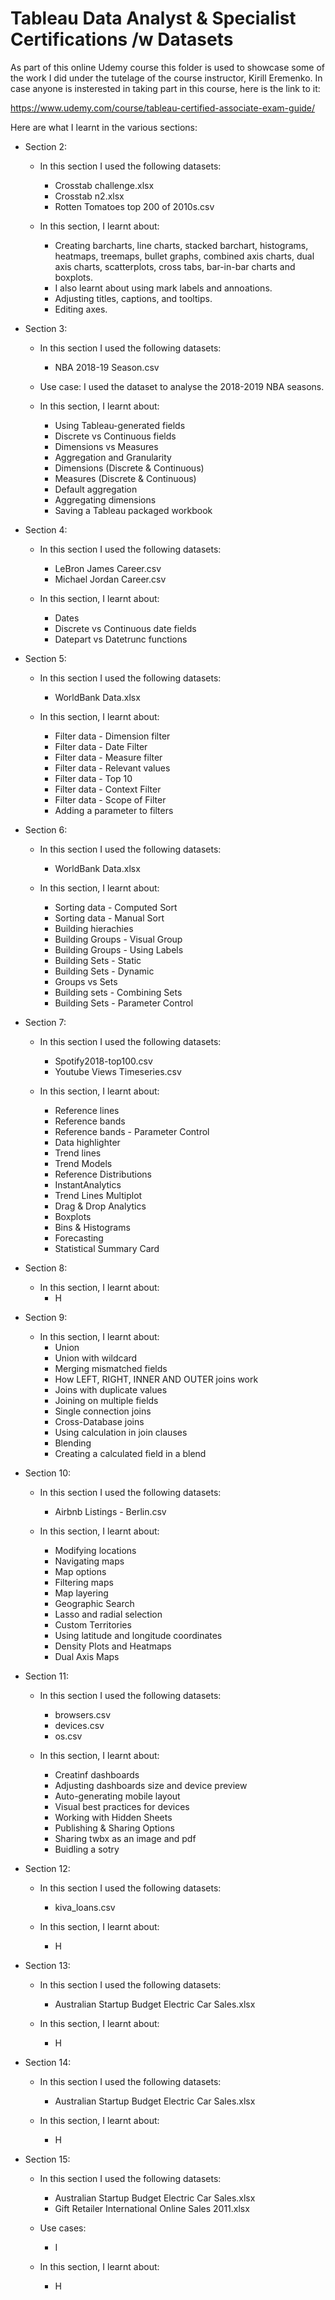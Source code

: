 # Tableau Data Analyst & Specialist Certifications /w Datasets

As part of this online Udemy course this folder is used to showcase some of the work I did under the tutelage of the course instructor, Kirill Eremenko. In case anyone is insterested in taking part in this course, here is the link to it:

https://www.udemy.com/course/tableau-certified-associate-exam-guide/

Here are what I learnt in the various sections:


- Section 2:
  - In this section I used the following datasets:
    - Crosstab challenge.xlsx
    - Crosstab n2.xlsx
    - Rotten Tomatoes top 200 of 2010s.csv
    
  - In this section, I learnt about:
    - Creating barcharts, line charts, stacked barchart, histograms, heatmaps, treemaps, bullet graphs, combined axis charts, dual axis charts, scatterplots, cross tabs, bar-in-bar charts and boxplots.
    - I also learnt about using mark labels and annoations.
    - Adjusting titles, captions, and tooltips.
    - Editing axes.


- Section 3:
  - In this section I used the following datasets:
    - NBA 2018-19 Season.csv

  - Use case: I used the dataset to analyse the 2018-2019 NBA seasons. 
    
  - In this section, I learnt about:
    - Using Tableau-generated fields
    - Discrete vs Continuous fields
    - Dimensions vs Measures
    - Aggregation and Granularity
    - Dimensions (Discrete & Continuous)
    - Measures (Discrete & Continuous)
    - Default aggregation
    - Aggregating dimensions
    - Saving a Tableau packaged workbook


- Section 4:
  - In this section I used the following datasets:
    - LeBron James Career.csv
    - Michael Jordan Career.csv
    
  - In this section, I learnt about:
    - Dates
    - Discrete vs Continuous date fields
    - Datepart vs Datetrunc functions
  


- Section 5:
  - In this section I used the following datasets:
    - WorldBank Data.xlsx
    
  - In this section, I learnt about:
    - Filter data - Dimension filter
    - Filter data - Date Filter
    - Filter data - Measure filter
    - Filter data - Relevant values
    - Filter data - Top 10
    - Filter data - Context Filter 
    - Filter data - Scope of Filter
    - Adding a parameter to filters


- Section 6:
  - In this section I used the following datasets:
    - WorldBank Data.xlsx
    
  - In this section, I learnt about:
    - Sorting data - Computed Sort
    - Sorting data - Manual Sort
    - Building hierachies
    - Building Groups - Visual Group
    - Building Groups - Using Labels
    - Building Sets - Static
    - Building Sets - Dynamic
    - Groups vs Sets
    - Building sets - Combining Sets
    - Building Sets - Parameter Control


- Section 7:
  - In this section I used the following datasets:
    - Spotify2018-top100.csv
    - Youtube Views Timeseries.csv
    
  - In this section, I learnt about:
    - Reference lines
    - Reference bands
    - Reference bands - Parameter Control
    - Data highlighter
    - Trend lines
    - Trend Models
    - Reference Distributions
    - InstantAnalytics
    - Trend Lines Multiplot
    - Drag & Drop Analytics
    - Boxplots
    - Bins & Histograms
    - Forecasting
    - Statistical Summary Card


- Section 8:
    
  - In this section, I learnt about:
    - H


- Section 9: 
  - In this section, I learnt about:
    - Union
    - Union with wildcard
    - Merging mismatched fields
    - How LEFT, RIGHT, INNER AND OUTER joins work
    - Joins with duplicate values
    - Joining on multiple fields
    - Single connection joins
    - Cross-Database joins
    - Using calculation in join clauses
    - Blending
    - Creating a calculated field in a blend


- Section 10:
  - In this section I used the following datasets:
    - Airbnb Listings - Berlin.csv
    
  - In this section, I learnt about:
    - Modifying locations
    - Navigating maps
    - Map options
    - Filtering maps
    - Map layering
    - Geographic Search
    - Lasso and radial selection
    - Custom Territories
    - Using latitude and longitude coordinates
    - Density Plots and Heatmaps
    - Dual Axis Maps


- Section 11:
  - In this section I used the following datasets:
    - browsers.csv
    - devices.csv
    - os.csv
    
  - In this section, I learnt about:
    - Creatinf dashboards
    - Adjusting dashboards size and device preview
    - Auto-generating mobile layout
    - Visual best practices for devices
    - Working with Hidden Sheets
    - Publishing & Sharing Options
    - Sharing twbx as an image and pdf
    - Buidling a sotry


- Section 12:
  - In this section I used the following datasets:
    - kiva_loans.csv
    
  - In this section, I learnt about:
    - H


- Section 13:
  - In this section I used the following datasets:
    - Australian Startup Budget Electric Car Sales.xlsx
    
  - In this section, I learnt about:
    - H


- Section 14:
  - In this section I used the following datasets:
    - Australian Startup Budget Electric Car Sales.xlsx
    
  - In this section, I learnt about:
    - H


- Section 15:
  - In this section I used the following datasets:
    - Australian Startup Budget Electric Car Sales.xlsx
    - Gift Retailer International Online Sales 2011.xlsx
  - Use cases:
    - I 
    
  - In this section, I learnt about:
    - H
